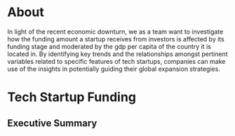 # About
In light of the recent economic downturn, we as a team want to investigate how the funding amount a startup receives from investors is affected by its funding stage and moderated by the gdp per capita of the country it is located in. By identifying key trends and the relationships amongst pertinent variables related to specific features of tech startups, companies can make use of the insights in potentially guiding their global expansion strategies. 

# Tech Startup Funding 
## Executive Summary
